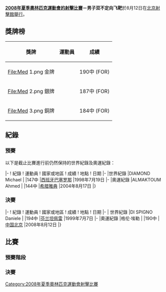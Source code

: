**[2008年夏季奧林匹克運動會的](https://zh.wikipedia.org/wiki/2008年夏季奧林匹克運動會 "wikilink")[射擊比賽](https://zh.wikipedia.org/wiki/射擊 "wikilink")－男子双不定向飞靶**於8月12日在[北京射擊館舉行](https://zh.wikipedia.org/wiki/北京射擊館 "wikilink")。

## 獎牌榜

<table>
<thead>
<tr class="header">
<th style="text-align: center;"><p><strong>獎牌</strong></p></th>
<th style="text-align: center;"><p><strong>運動員</strong></p></th>
<th style="text-align: center;"><p><strong>成績</strong></p></th>
</tr>
</thead>
<tbody>
<tr class="odd">
<td style="text-align: center;"><p><a href="https://zh.wikipedia.org/wiki/File:Med_1.png" title="fig:File:Med 1.png"><a href="File:Med">File:Med</a> 1.png</a> 金牌</p></td>
<td style="text-align: center;"></td>
<td style="text-align: center;"><p>190中 (FOR)</p></td>
</tr>
<tr class="even">
<td style="text-align: center;"><p><a href="https://zh.wikipedia.org/wiki/File:Med_2.png" title="fig:File:Med 2.png"><a href="File:Med">File:Med</a> 2.png</a> 銀牌</p></td>
<td style="text-align: center;"></td>
<td style="text-align: center;"><p>187中 (FOR)</p></td>
</tr>
<tr class="odd">
<td style="text-align: center;"><p><a href="https://zh.wikipedia.org/wiki/File:Med_3.png" title="fig:File:Med 3.png"><a href="File:Med">File:Med</a> 3.png</a> 銅牌</p></td>
<td style="text-align: center;"></td>
<td style="text-align: center;"><p>184中 (FOR)</p></td>
</tr>
</tbody>
</table>

## 紀錄

### 預賽

以下是截止比賽進行前仍然保持的世界紀錄及奧運紀錄：

|- \! 紀錄 \! 運動員 \! 國家或地區 \! 成績 \! 地點 \! 日期 |- |世界紀錄 |DIAMOND Michael | |147中 |[西班牙](../Page/西班牙.md "wikilink")[巴塞罗那](https://zh.wikipedia.org/wiki/巴塞罗那 "wikilink") |1998年7月19日 |- |奧運紀錄 |ALMAKTOUM Ahmed | |144中 |[希腊](../Page/希腊.md "wikilink")[雅典](../Page/雅典.md "wikilink") |2004年8月17日 |}

### 決賽

|- \! 紀錄 \! 運動員 \! 國家或地區 \! 成績 \! 地點 \! 日期 |- | 世界紀錄 |DI SPIGNO Daniele | |194中 |[芬兰](../Page/芬兰.md "wikilink")[坦佩雷](../Page/坦佩雷.md "wikilink") |1999年7月7日 |- |奧運紀錄 |格伦·埃勒 | |190中 |[中国](https://zh.wikipedia.org/wiki/中国 "wikilink")[北京](https://zh.wikipedia.org/wiki/北京 "wikilink") |2008年8月12日 |}

## 比賽

### 預賽階段

### 決賽

[Category:2008年夏季奧林匹克運動會射擊比賽](https://zh.wikipedia.org/wiki/Category:2008年夏季奧林匹克運動會射擊比賽 "wikilink")